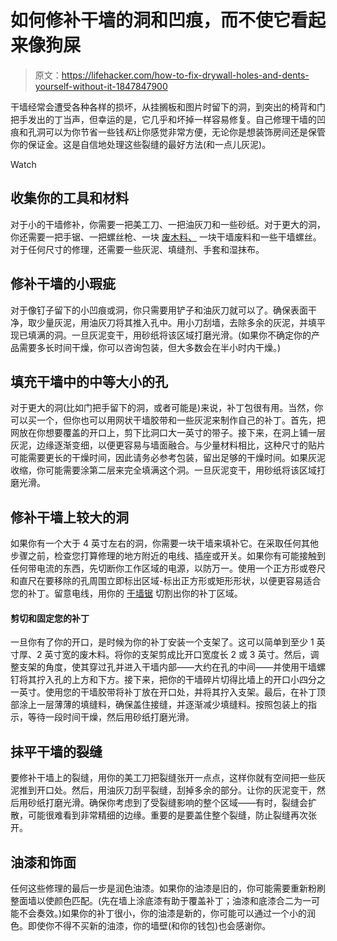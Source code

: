 # 如何修补干墙的洞和凹痕，而不使它看起来像狗屎

> 原文：<https://lifehacker.com/how-to-fix-drywall-holes-and-dents-yourself-without-it-1847847900>

干墙经常会遭受各种各样的损坏，从挂搁板和图片时留下的洞，到突出的椅背和门把手发出的丁当声，但幸运的是，它几乎和坏掉一样容易修复。自己修理干墙的凹痕和孔洞可以为你节省一些钱*和*让你感觉非常方便，无论你是想装饰房间还是保管你的保证金。这是自信地处理这些裂缝的最好方法(和一点儿灰泥)。

Watch

## 收集你的工具和材料

对于小的干墙修补，你需要一把美工刀、一把油灰刀和一些砂纸。对于更大的洞，你还需要一把手锯、一把螺丝枪、一块 [废木料、](https://www.homedepot.com/p/1-in-x-3-in-x-8-ft-Furring-Strip-Board-164704/100094214?MERCH=REC-_-searchViewed-_-NA-_-100094214-_-N) 一块干墙废料和一些干墙螺丝。对于任何尺寸的修理，还需要一些灰泥、填缝剂、手套和湿抹布。

## 修补干墙的小瑕疵

对于像钉子留下的小凹痕或洞，你只需要用铲子和油灰刀就可以了。确保表面干净，取少量灰泥，用油灰刀将其推入孔中。用小刀刮墙，去除多余的灰泥，并填平现已填满的洞。一旦灰泥变干，用砂纸将该区域打磨光滑。(如果你不确定你的产品需要多长时间干燥，你可以咨询包装，但大多数会在半小时内干燥。)

## 填充干墙中的中等大小的孔

对于更大的洞(比如门把手留下的洞，或者可能是)来说，补丁包很有用。当然，你可以买一个，但你也可以用网状干墙胶带和一些灰泥来制作自己的补丁。首先，把网放在你想要覆盖的开口上，剪下比洞口大一英寸的带子。接下来，在洞上铺一层灰泥，边缘逐渐变细，以便更容易与墙面融合。与少量材料相比，这种尺寸的贴片可能需要更长的干燥时间，因此请务必参考包装，留出足够的干燥时间。如果灰泥收缩，你可能需要涂第二层来完全填满这个洞。一旦灰泥变干，用砂纸将该区域打磨光滑。

## 修补干墙上较大的洞

如果你有一个大于 4 英寸左右的洞，你需要一块干墙来填补它。在采取任何其他步骤之前，检查您打算修理的地方附近的电线、插座或开关。如果你有可能接触到任何带电流的东西，先切断你工作区域的电源，以防万一。使用一个正方形或卷尺和直尺在要移除的孔周围立即标出区域-标出正方形或矩形形状，以便更容易适合您的补丁。留意电线，用你的 [干墙锯](https://www.amazon.com/IRWIN-Tools-Standard-Drywall-2014102/dp/B000B3EGN8/ref=asc_df_B000B3EGN8/?asc_campaign=InlineText&asc_refurl=https://lifehacker.com/how-to-fix-drywall-holes-and-dents-yourself-without-it-1847847900&asc_source=&hvadid=459730407112&hvdev=c&hvdvcmdl=&hvlocint=&hvlocphy=9032930&hvnetw=g&hvpone=&hvpos=&hvptwo=&hvqmt=&hvrand=1730439395554950106&hvtargid=pla-907650135306&linkCode=df0&psc=1&tag=kinjalifehackerlink-20) 切割出你的补丁区域。

#### 剪切和固定您的补丁

一旦你有了你的开口，是时候为你的补丁安装一个支架了。这可以简单到至少 1 英寸厚、2 英寸宽的废木料。将你的支架剪成比开口宽度长 2 或 3 英寸。然后，调整支架的角度，使其穿过孔并进入干墙内部——大约在孔的中间——并使用干墙螺钉将其拧入孔的上方和下方。接下来，把你的干墙碎片切得比墙上的开口小四分之一英寸。使用您的干墙胶带将补丁放在开口处，并将其拧入支架。最后，在补丁顶部涂上一层薄薄的填缝料，确保盖住接缝，并逐渐减少填缝料。按照包装上的指示，等待一段时间干燥，然后用砂纸打磨光滑。

## **抹平干墙的裂缝**

要修补干墙上的裂缝，用你的美工刀把裂缝张开一点点，这样你就有空间把一些灰泥推到开口处。然后，用油灰刀刮平裂缝，刮掉多余的部分。让你的灰泥变干，然后用砂纸打磨光滑。确保你考虑到了受裂缝影响的整个区域——有时，裂缝会扩散，可能很难看到非常精细的边缘。重要的是要盖住整个裂缝，防止裂缝再次张开。

## 油漆和饰面

任何这些修理的最后一步是润色油漆。如果你的油漆是旧的，你可能需要重新粉刷整面墙以使颜色匹配。(先在墙上涂底漆有助于覆盖补丁；油漆和底漆合二为一可能不会奏效。)如果你的补丁很小，你的油漆是新的，你可能可以通过一个小的润色。即使你不得不买新的油漆，你的墙壁(和你的钱包)也会感谢你。